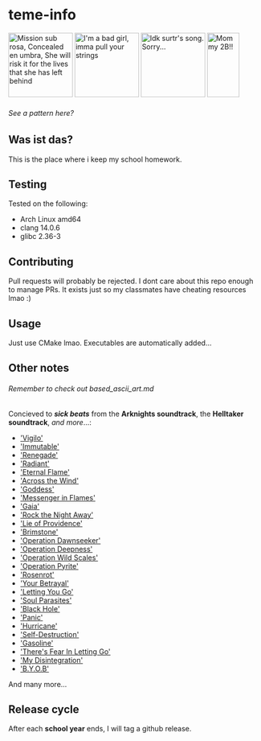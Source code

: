# teme-info

<p float="left">
  <img alt="Mission sub rosa, Concealed en umbra, She will risk it for the lives that she has left behind" src="https://external-content.duckduckgo.com/iu/?u=https%3A%2F%2Fvignette.wikia.nocookie.net%2Fmrfz%2Fimages%2F6%2F68%2FKal%2527tsit.png%2Frevision%2Flatest%3Fcb%3D20190831014830&f=1&nofb=1" width="128px" height="128px">
  <img alt="I'm a bad girl, imma pull your strings" src="https://external-content.duckduckgo.com/iu/?u=https%3A%2F%2Fowwya.com%2Fwp-content%2Fuploads%2F2020%2F05%2FArknights-W-Wiki-Guide.png&f=1&nofb=1" width="128px" height="128px">
  <img alt="Idk surtr's song. Sorry..." src="https://external-content.duckduckgo.com/iu/?u=https%3A%2F%2Fgamepress.gg%2Farknights%2Fsites%2Farknights%2Ffiles%2F2020-09%2Fchar_350_surtr_1_0.png&f=1&nofb=1" width="128px" height="128px">
  <img alt="Mommy 2B!!" src="https://static.wikia.nocookie.net/nier/images/3/38/YoRHa_No.2_Type_B.png/revision/latest/scale-to-width-down/270?cb=20170322051325" width="64px" height="128px">
</p>

###### See a pattern here?

## Was ist das?

This is the place where i keep my school homework.

## Testing

Tested on the following:

- Arch Linux amd64
- clang 14.0.6
- glibc 2.36-3

## Contributing

Pull requests will probably be rejected. I dont care about this repo enough to manage PRs.
It exists just so my classmates have cheating resources lmao :)

## Usage

Just use CMake lmao. Executables are automatically added...

## Other notes

###### Remember to check out based_ascii_art.md

Concieved to **_sick beats_** from the **Arknights soundtrack**, the **Helltaker soundtrack**, _and more_...:

- ['Vigilo'](https://music.youtube.com/watch?v=LH0vVifRFNE&feature=share)
- ['Immutable'](https://open.spotify.com/track/2TRPuDIapRBVmnZGOHSILj?si=44e6041478094263)
- ['Renegade'](https://music.youtube.com/watch?v=qAkM8QGLbuo&feature=share)
- ['Radiant'](https://open.spotify.com/track/61DmKCuwyiSZMOo7k8C8pT?si=aabf40fe78e84c32)
- ['Eternal Flame'](https://open.spotify.com/track/5dqVXsMW0N7u4XiskZAZlD?si=d61c4f0626b44214)
- ['Across the Wind'](https://open.spotify.com/track/7BAovtuc7CG3IQB8BvQHm9?si=2dc63a091d77450a)
- ['Goddess'](https://open.spotify.com/track/5AYsfd5MxN8lxBHIc4wU17?si=f9643b27dc4f4793)
- ['Messenger in Flames'](https://open.spotify.com/track/603YogLJbymD7EUjDzmeqK?si=ec653d21bb824fc1)
- ['Gaia'](https://open.spotify.com/track/4DKNjHg6ewqPEwLJVt2S1l?si=1cc0c8f4b9954eac)
- ['Rock the Night Away'](https://open.spotify.com/track/1JWYmiUUxOsgXFlbyZWNv2?si=66fd33a59289424d)
- ['Lie of Providence'](https://open.spotify.com/track/00ntty4vtBM7lejzKuSrdB?si=277a46e52efd4850)
- ['Brimstone'](https://open.spotify.com/track/27nOe8VYoCMyAHjkN9OyGQ?si=87e2bc6b6fd546ff)
- ['Operation Dawnseeker'](https://open.spotify.com/track/4iN2XPaSCFvLOtSbSjfg5x?si=54c41c81325f4f7e)
- ['Operation Deepness'](https://open.spotify.com/track/3AFI43GeDu6Gg7ogVjckUD?si=bd5db773d0154953)
- ['Operation Wild Scales'](https://open.spotify.com/track/667UjogEHDNr7XQOklGFwv?si=60ed50e829974116)
- ['Operation Pyrite'](https://open.spotify.com/track/3ghYly2jUXbPlOJ7omJtP8?si=40246f1b11e84944)
- ['Rosenrot'](https://open.spotify.com/track/50LmbBKCBeDRKYvpR7ApjG?si=e9d4a7c4d64a441c)
- ['Your Betrayal'](https://open.spotify.com/track/25GC50HslaaruyrKjdu0lP?si=d7a9923c8b514ed0)
- ['Letting You Go'](https://open.spotify.com/track/7rGN3oqzCpG2mLcwoPwDQm?si=a228b2b534504b6e)
- ['Soul Parasites'](https://open.spotify.com/track/4EEqWoSyBaWWkwXrr7TykW?si=54112c4d33394d27)
- ['Black Hole'](https://open.spotify.com/track/4Y7eqYTpV7fQxpYj1isN2F?si=03ab742f5d914d46)
- ['Panic'](https://open.spotify.com/track/2OPcwNyO1CmKwlqiP0Y4DT?si=6739d533ffeb44ba)
- ['Hurricane'](https://open.spotify.com/track/2GFwwTIVLjnOrtP7m9luHC?si=0e6d7110619841c1)
- ['Self-Destruction'](https://open.spotify.com/track/4UhMvTR5tHf2ecfoz0KV92?si=7621d1cedaef428b)
- ['Gasoline'](https://open.spotify.com/track/6Q1m1GyNxyOwZ2ud3p7XoS?si=6be0baef933d4e49)
- ['There's Fear In Letting Go'](https://open.spotify.com/track/2OYtcqflvzQwh3cMPmTHs4?si=906da491ef1b42ee)
- ['My Disintegration'](https://open.spotify.com/track/1ZktZDKewJUdX1FfXSBRyM?si=a022d4a9bbd94aaf)
- ['B.Y.O.B'](https://open.spotify.com/track/0EYOdF5FCkgOJJla8DI2Md?si=f853219f8b954207)

And many more...

## Release cycle

After each **school year** ends, I will tag a github release.
